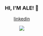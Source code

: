 

<h3 align = "center"> HI, I'M ALE! 👋 </h3>

<p align = "center">
   <a href = "https://www.linkedin.com/in/aleesantoos/">linkedin</a>
</p>

<p align = "center">
   <img src = "https://tenor.com/view/budding-pop-cute-adorable-blush-leaf-gif-15514789">
</p>


<!--
**aleesantoos/aleesantoos** is a ✨ _special_ ✨ repository because its `README.md` (this file) appears on your GitHub profile.

Here are some ideas to get you started:

- 🔭 I’m currently working on ...
- 🌱 I’m currently learning ...
- 👯 I’m looking to collaborate on ...
- 🤔 I’m looking for help with ...
- 💬 Ask me about ...
- 📫 How to reach me: ...
- 😄 Pronouns: ...
- ⚡ Fun fact: ...
-->

